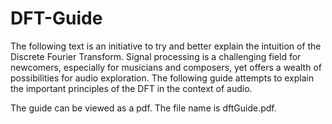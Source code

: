 # DFT-Guide

The following text is an initiative to try and better explain the intuition of 
the Discrete Fourier Transform.  Signal processing is a challenging field for newcomers,
especially for musicians and composers, yet offers a wealth of possibilities for
audio exploration.  The following guide attempts to explain the important principles
of the DFT in the context of audio.

The guide can be viewed as a pdf.  The file name is dftGuide.pdf.
